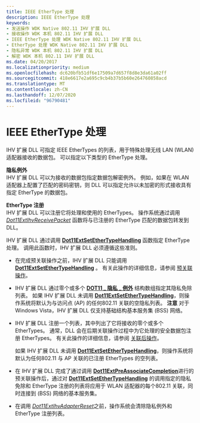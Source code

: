 ```yaml
---
title: IEEE EtherType 处理
description: IEEE EtherType 处理
keywords:
- 发送操作 WDK Native 802.11 IHV 扩展 DLL
- 接收操作 WDK 本机 802.11 IHV 扩展 DLL
- IEEE EtherType 处理 WDK Native 802.11 IHV 扩展 DLL
- EtherType 处理 WDK Native 802.11 IHV 扩展 DLL
- 隐私异常 WDK 本机 802.11 IHV 扩展 DLL
- 解密 WDK 本机 802.11 IHV 扩展 DLL
ms.date: 04/20/2017
ms.localizationpriority: medium
ms.openlocfilehash: dc620bfb51df6e17509a7d657f8d8e3da61a02ff
ms.sourcegitcommit: 418e6617e2a695c9cb4b37b5b60e264760858acd
ms.translationtype: MT
ms.contentlocale: zh-CN
ms.lasthandoff: 12/07/2020
ms.locfileid: "96790481"
---
```

# <a name="ieee-ethertype-handling"></a>IEEE EtherType 处理




 

IHV 扩展 DLL 可指定 IEEE EtherTypes 的列表，用于特殊处理无线 LAN (WLAN) 适配器接收的数据包。 可以指定以下类型的 EtherType 处理。

<a href="" id="privacy-exemptions"></a>**隐私例外**  
IHV 扩展 DLL 可以为接收的数据包指定数据包解密例外。 例如，如果在 WLAN 适配器上配置了匹配的密码密钥，则 DLL 可以指定允许以未加密的形式接收具有指定 EtherType 的数据包。

<a href="" id="ethertype-registration"></a>**EtherType 注册**  
IHV 扩展 DLL 可以注册它将处理和使用的 EtherTypes。 操作系统通过调用 [*Dot11ExtIhvReceivePacket*](/windows-hardware/drivers/ddi/wlanihv/nc-wlanihv-dot11extihv_receive_packet) 函数将与已注册的 EtherType 匹配的数据包转发到 DLL。

IHV 扩展 DLL 通过调用 [**Dot11ExtSetEtherTypeHandling**](/windows-hardware/drivers/ddi/wlanihv/nc-wlanihv-dot11ext_set_ethertype_handling) 函数指定 EtherType 处理。 调用此函数时，IHV 扩展 DLL 必须遵循这些准则。

-   在完成预关联操作之前，IHV 扩展 DLL 只能调用 [**Dot11ExtSetEtherTypeHandling**](/windows-hardware/drivers/ddi/wlanihv/nc-wlanihv-dot11ext_set_ethertype_handling) 。 有关此操作的详细信息，请参阅 [预关联操作](pre-association-operations.md)。

-   IHV 扩展 DLL 通过零个或多个 [**DOT11 \_ 隐私 \_ 例外**](/windows-hardware/drivers/ddi/windot11/ns-windot11-dot11_privacy_exemption) 结构数组指定其隐私免除列表。 如果 IHV 扩展 DLL 未调用 [**Dot11ExtSetEtherTypeHandling**](/windows-hardware/drivers/ddi/wlanihv/nc-wlanihv-dot11ext_set_ethertype_handling)，则操作系统将默认为与访问点 (AP) 的任何802.11 关联的空隐私列表。
    **注意**  对于 Windows Vista，IHV 扩展 DLL 仅支持基础结构基本服务集 (BSS) 网络。

     

-   IHV 扩展 DLL 注册一个列表，其中列出了它将接收的零个或多个 EtherTypes。 通常，DLL 会在后期关联操作过程中为它处理的安全数据包注册 EtherTypes。 有关此操作的详细信息，请参阅 [关联后操作](post-association-operations.md)。

    如果 IHV 扩展 DLL 未调用 [**Dot11ExtSetEtherTypeHandling**](/windows-hardware/drivers/ddi/wlanihv/nc-wlanihv-dot11ext_set_ethertype_handling)，则操作系统将默认为任何802.11 与 AP 关联的已注册 EtherTypes 的空列表。

-   在 IHV 扩展 DLL 完成了通过调用 [**Dot11ExtPreAssociateCompletion**](/windows-hardware/drivers/ddi/wlanihv/nc-wlanihv-dot11ext_pre_associate_completion)进行的预关联操作后，通过对 [**Dot11ExtSetEtherTypeHandling**](/windows-hardware/drivers/ddi/wlanihv/nc-wlanihv-dot11ext_set_ethertype_handling) 的调用指定的隐私免除和 EtherType 注册的列表将应用于 WLAN 适配器的每个802.11 关联，同时连接到 (BSS) 网络的基本服务集。

-   在调用 [*Dot11ExtIhvAdapterReset*](/windows-hardware/drivers/ddi/wlanihv/nc-wlanihv-dot11extihv_adapter_reset)之前，操作系统会清除隐私例外和 EtherType 注册列表。

 

 
